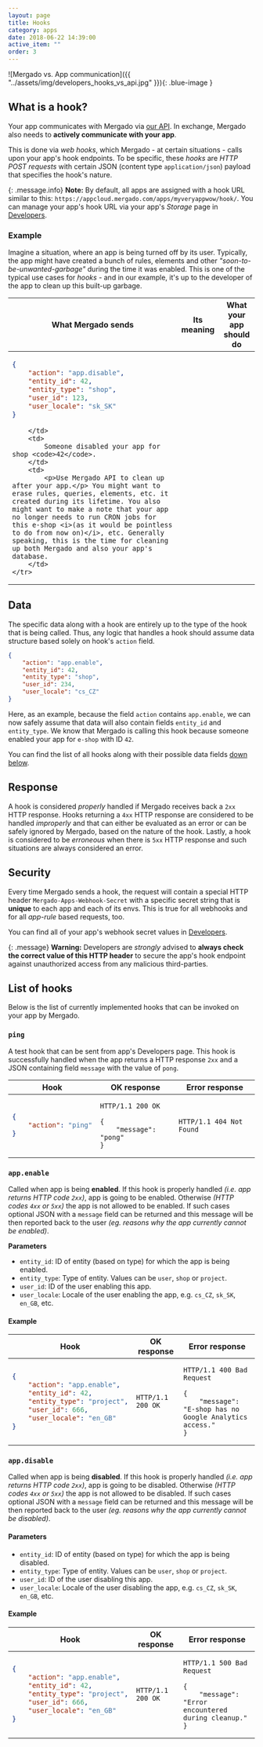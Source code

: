 ```yaml
---
layout: page
title: Hooks
category: apps
date: 2018-06-22 14:39:00
active_item: ""
order: 3
---
```


![Mergado vs. App communication]({{ "../assets/img/developers_hooks_vs_api.jpg" }}){: .blue-image }

## What is a hook?

Your app communicates with Mergado via [our API](https://mergado.docs.apiary.io/). In exchange, Mergado also needs to **actively communicate with your app**.

This is done via *web hooks*, which Mergado - at certain situations - calls upon your app's hook endpoints. To be specific, these *hooks* are *HTTP POST requests* with certain JSON (content type `application/json`) payload that specifies the hook's nature.

{: .message.info}
**Note:** By default, all apps are assigned with a hook URL similar to this:
`https://appcloud.mergado.com/apps/myveryappwow/hook/`. You can manage your app's hook URL via your app's *Storage* page in [Developers](https://developers.mergado.com).

### Example

Imagine a situation, where an app is being turned off by its user. Typically, the app might have created a bunch of rules, elements and other *"soon-to-be-unwanted-garbage"* during the time it was enabled. This is one of the typical use cases for *hooks* - and in our example, it's up to the developer of the app to clean up this built-up garbage.

<table>
    <thead>
        <tr>
            <th class="w20">What Mergado sends</th>
            <th class="w20">Its meaning</th>
            <th class="w60">What your app should do</th>
        </tr>
    </thead>
    <tr>
        <td>
<div markdown="1">

```json
{
    "action": "app.disable",
    "entity_id": 42,
    "entity_type": "shop",
    "user_id": 123,
    "user_locale": "sk_SK"
}
```
</div>

        </td>
        <td>
            Someone disabled your app for shop <code>42</code>.
        </td>
        <td>
            <p>Use Mergado API to clean up after your app.</p> You might want to erase rules, queries, elements, etc. it created during its lifetime. You also might want to make a note that your app no longer needs to run CRON jobs for this e-shop <i>(as it would be pointless to do from now on)</i>, etc. Generally speaking, this is the time for cleaning up both Mergado and also your app's database.
        </td>
    </tr>
</table>


## Data

The specific data along with a hook are entirely up to the type of the hook that is being called. Thus, any logic that handles a hook should assume data structure based solely on hook's `action` field.

```json
{
    "action": "app.enable",
    "entity_id": 42,
    "entity_type": "shop",
    "user_id": 234,
    "user_locale": "cs_CZ"
}
```

Here, as an example, because the field `action` contains `app.enable`, we can now safely assume that data will also contain fields `entity_id` and `entity_type`. We know that Mergado is calling this hook because someone enabled your app for `e-shop` with ID `42`.

You can find the list of all hooks along with their possible data fields [down below](#list-of-hooks).

## Response

A hook is considered *properly* handled if Mergado receives back a `2xx` HTTP response. Hooks returning a `4xx` HTTP response are considered to be handled *improperly* and that can either be evaluated as an error or can be safely ignored by Mergado, based on the nature of the hook. Lastly, a hook is considered to be *erroneous* when there is `5xx` HTTP response and such situations are always considered an error.

## Security

Every time Mergado sends a hook, the request will contain a special HTTP header `Mergado-Apps-Webhook-Secret` with a specific secret string that is **unique** to each app and each of its envs. This is true for all webhooks and for all *app-rule* based requests, too.

You can find all of your app's webhook secret values in [Developers](https://developers.mergado.com).

{: .message}
**Warning:** Developers are *strongly* advised to **always check the correct value of this HTTP header** to secure the app's hook endpoint against unauthorized access from any malicious third-parties.

## List of hooks
Below is the list of currently implemented hooks that can be invoked on your app by Mergado.

### `ping`
A test hook that can be sent from app's Developers page. This hook is successfully handled when the app returns a HTTP response `2xx` and a JSON containing field `message` with the value of `pong`.

<table>
    <thead>
        <tr>
            <th>Hook</th>
            <th>OK response</th>
            <th>Error response</th>
        </tr>
    </thead>
    <tr>
        <td>
<div markdown="1">

```json
{
    "action": "ping"
}
```

</div>
    </td>
    <td>
<div markdown="1">

```
HTTP/1.1 200 OK

{
    "message": "pong"
}
```

</div>
        </td>
    <td>
<div markdown="1">

```break
HTTP/1.1 404 Not Found
```

</div>
        </td>
    </tr>
</table>

### `app.enable`

Called when app is being **enabled**. If this hook is properly handled *(i.e. app returns HTTP code `2xx`)*, app is going to be enabled. Otherwise *(HTTP codes `4xx` or `5xx`)* the app is not allowed to be enabled. If such cases optional JSON with a `message` field can be returned and this message will be then reported back to the user *(eg. reasons why the app currently cannot be enabled)*.

**Parameters**

- `entity_id`: ID of entity (based on type) for which the app is being enabled.
- `entity_type`: Type of entity. Values can be `user`, `shop` or `project`.
- `user_id`: ID of the user enabling this app.
- `user_locale`: Locale of the user enabling the app, e.g. `cs_CZ`, `sk_SK`, `en_GB`, etc.

#### Example

<table>
    <thead>
        <tr>
            <th>Hook</th>
            <th>OK response</th>
            <th>Error response</th>
        </tr>
    </thead>
    <tr>
        <td>
<div markdown="1">

```json
{
    "action": "app.enable",
    "entity_id": 42,
    "entity_type": "project",
    "user_id": 666,
    "user_locale": "en_GB"
}
```

</div>
    </td>
    <td>
<div markdown="1">

```
HTTP/1.1 200 OK
```

</div>
        </td>
    <td>
<div markdown="1">

```break
HTTP/1.1 400 Bad Request

{
    "message": "E-shop has no Google Analytics access."
}
```

</div>
        </td>
    </tr>
</table>

### `app.disable`

Called when app is being **disabled**. If this hook is properly handled *(i.e. app returns HTTP code `2xx`)*, app is going to be disabled. Otherwise *(HTTP codes `4xx` or `5xx`)* the app is not allowed to be disabled. If such cases optional JSON with a `message` field can be returned and this message will be then reported back to the user *(eg. reasons why the app currently cannot be disabled)*.

#### Parameters

- `entity_id`: ID of entity (based on type) for which the app is being disabled.
- `entity_type`: Type of entity. Values can be `user`, `shop` or `project`.
- `user_id`: ID of the user disabling this app.
- `user_locale`: Locale of the user disabling the app, e.g. `cs_CZ`, `sk_SK`, `en_GB`, etc.

#### Example

<table>
    <thead>
        <tr>
            <th>Hook</th>
            <th>OK response</th>
            <th>Error response</th>
        </tr>
    </thead>
    <tr>
        <td>
<div markdown="1">

```json
{
    "action": "app.enable",
    "entity_id": 42,
    "entity_type": "project",
    "user_id": 666,
    "user_locale": "en_GB"
}
```

</div>
    </td>
    <td>
<div markdown="1">

```
HTTP/1.1 200 OK
```

</div>
        </td>
    <td>
<div markdown="1">

```break
HTTP/1.1 500 Bad Request

{
    "message": "Error encountered during cleanup."
}
```

</div>
        </td>
    </tr>
</table>
